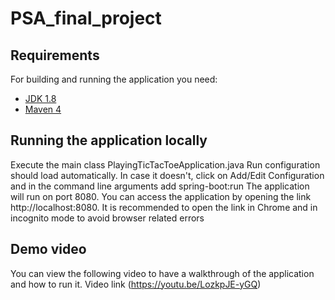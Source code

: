# PSA_final_project

## Requirements
For building and running the application you need:

- [JDK 1.8](http://www.oracle.com/technetwork/java/javase/downloads/jdk8-downloads-2133151.html)
- [Maven 4](https://maven.apache.org)

## Running the application locally
Execute the main class PlayingTicTacToeApplication.java
Run configuration should load automatically. In case it doesn't, click on Add/Edit Configuration and in the command line arguments add spring-boot:run
The application will run on port 8080. You can access the application by opening the link http://localhost:8080. It is recommended to open the link in Chrome and in incognito mode to avoid browser related errors

## Demo video
You can view the following video to have a walkthrough of the application and how to run it. 
Video link (https://youtu.be/LozkpJE-yGQ)


